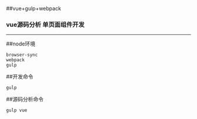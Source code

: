 ##vue+gulp+webpack 
### vue源码分析 单页面组件开发
-----------------------------------

##node环境

    browser-sync
    webpack
    gulp


##开发命令

    gulp

##源码分析命令

    gulp vue
